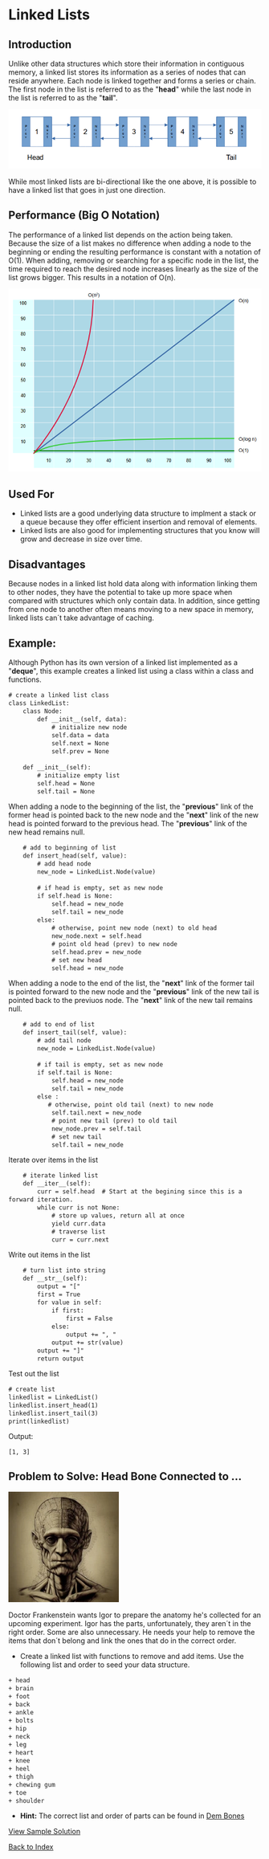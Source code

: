 # Linked Lists
## Introduction
Unlike other data structures which store their information in contiguous memory, a linked list stores its information as a series of nodes that can reside anywhere. Each node is linked together and forms a series or chain. The first node in the list is referred to as the "**head**" while the last node in the list is referred to as the "**tail**".

![image](images/linked.png)

While most linked lists are bi-directional like the one above, it is possible to have a linked list that goes in just one direction.

## Performance (Big O Notation)
The performance of a linked list depends on the action being taken. Because the size of a list makes no difference when adding a node to the beginning or ending the resulting performance is constant with a notation of O(1). When adding, removing or searching for a specific node in the list, the time required to reach the desired node increases linearly as the size of the list grows bigger. This results in a notation of O(n).

![image](images/bigo.png)

## Used For
* Linked lists are a good underlying data structure to implment a stack or a queue because they offer efficient insertion and removal of elements.
* Linked lists are also good for implementing structures that you know will grow and decrease in size over time.

## Disadvantages
Because nodes in a linked list hold data along with information linking them to other nodes, they have the potential to take up more space when compared with structures which only contain data. In addition, since getting from one node to another often means moving to a new space in memory, linked lists can´t take advantage of caching.

## Example: 
Although Python has its own version of a linked list implemented as a "**deque**", this example creates a linked list using a class within a class and functions.

```
# create a linked list class
class LinkedList:
    class Node:
        def __init__(self, data):
            # initialize new node
            self.data = data
            self.next = None
            self.prev = None

    def __init__(self):
        # initialize empty list
        self.head = None
        self.tail = None
```

When adding a node to the beginning of the list, the "**previous**" link of the former head is pointed back to the new node and the "**next**" link of the new head is pointed forward to the previous head. The "**previous**" link of the new head remains null.

```
    # add to beginning of list
    def insert_head(self, value):
        # add head node
        new_node = LinkedList.Node(value)  
        
        # if head is empty, set as new node
        if self.head is None:
            self.head = new_node
            self.tail = new_node
        else:
            # otherwise, point new node (next) to old head 
            new_node.next = self.head
            # point old head (prev) to new node
            self.head.prev = new_node
            # set new head
            self.head = new_node
```

When adding a node to the end of the list, the "**next**" link of the former tail is pointed forward to the new node and the "**previous**" link of the new tail is pointed back to the previuos node. The "**next**" link of the new tail remains null.

```
    # add to end of list
    def insert_tail(self, value):
        # add tail node
        new_node = LinkedList.Node(value)

        # if tail is empty, set as new node
        if self.tail is None:
            self.head = new_node
            self.tail = new_node
        else :
           # otherwise, point old tail (next) to new node
            self.tail.next = new_node
            # point new tail (prev) to old tail
            new_node.prev = self.tail
            # set new tail
            self.tail = new_node
```

Iterate over items in the list
```
    # iterate linked list
    def __iter__(self):
        curr = self.head  # Start at the begining since this is a forward iteration.
        while curr is not None:
            # store up values, return all at once
            yield curr.data
            # traverse list
            curr = curr.next
```

Write out items in the list
```
    # turn list into string
    def __str__(self):
        output = "["
        first = True
        for value in self:
            if first:
                first = False
            else:
                output += ", "
            output += str(value)
        output += "]"
        return output
```

Test out the list
```
# create list
linkedlist = LinkedList()
linkedlist.insert_head(1)
linkedlist.insert_tail(3)
print(linkedlist)
```

Output:
```
[1, 3]
```

## Problem to Solve: Head Bone Connected to ...

![image](images/aihead.webp)

Doctor Frankenstein wants Igor to prepare the anatomy he's collected for an upcoming experiment. Igor has the parts, unfortunately, they aren´t in the right order. Some are also unnecessary. He needs your help to remove the items that don´t belong and link the ones that do in the correct order.

+ Create a linked list with functions to remove and add items. Use the following list and order to seed your data structure.

```
+ head
+ brain
+ foot
+ back
+ ankle
+ bolts
+ hip
+ neck
+ leg
+ heart
+ knee
+ heel
+ thigh
+ chewing gum
+ toe
+ shoulder
```
 
+ **Hint:** The correct list and order of parts can be found in [Dem Bones](https://en.wikipedia.org/wiki/Dem_Bones)


[View Sample Solution](linked_solution.py)

[Back to Index](0-welcome.md)